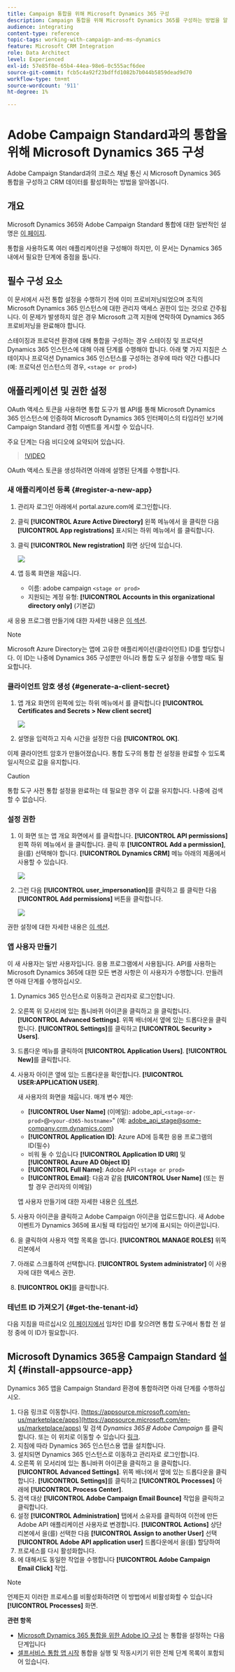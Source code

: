 ```yaml
---
title: Campaign 통합을 위해 Microsoft Dynamics 365 구성
description: Campaign 통합을 위해 Microsoft Dynamics 365를 구성하는 방법을 알아봅니다.
audience: integrating
content-type: reference
topic-tags: working-with-campaign-and-ms-dynamics
feature: Microsoft CRM Integration
role: Data Architect
level: Experienced
exl-id: 57e85f8e-65b4-44ea-98e6-0c555acf6dee
source-git-commit: fcb5c4a92f23bdffd1082b7b044b5859dead9d70
workflow-type: tm+mt
source-wordcount: '911'
ht-degree: 1%

---
```


# Adobe Campaign Standard과의 통합을 위해 Microsoft Dynamics 365 구성

Adobe Campaign Standard과의 크로스 채널 통신 시 Microsoft Dynamics 365 통합을 구성하고 CRM 데이터를 활성화하는 방법을 알아봅니다.

## 개요

Microsoft Dynamics 365와 Adobe Campaign Standard 통합에 대한 일반적인 설명은 [이 페이지](../../integrating/using/d365-acs-get-started.md).

통합을 사용하도록 여러 애플리케이션을 구성해야 하지만, 이 문서는 Dynamics 365 내에서 필요한 단계에 중점을 둡니다.

## 필수 구성 요소

이 문서에서 사전 통합 설정을 수행하기 전에 이미 프로비저닝되었으며 조직의 Microsoft Dynamics 365 인스턴스에 대한 관리자 액세스 권한이 있는 것으로 간주됩니다.  이 문제가 발생하지 않은 경우 Microsoft 고객 지원에 연락하여 Dynamics 365 프로비저닝을 완료해야 합니다.

스테이징과 프로덕션 환경에 대해 통합을 구성하는 경우 스테이징 및 프로덕션 Dynamics 365 인스턴스에 대해 아래 단계를 수행해야 합니다. 아래 몇 가지 지침은 스테이지나 프로덕션 Dynamics 365 인스턴스를 구성하는 경우에 따라 약간 다릅니다(예: 프로덕션 인스턴스의 경우, `<stage or prod>`)

## 애플리케이션 및 권한 설정

OAuth 액세스 토큰을 사용하면 통합 도구가 웹 API를 통해 Microsoft Dynamics 365 인스턴스에 인증하여 Microsoft Dynamics 365 인터페이스의 타임라인 보기에 Campaign Standard 경험 이벤트를 게시할 수 있습니다.

주요 단계는 다음 비디오에 요약되어 있습니다.

>[!VIDEO](https://video.tv.adobe.com/v/27637)

OAuth 액세스 토큰을 생성하려면 아래에 설명된 단계를 수행합니다.

### 새 애플리케이션 등록 {#register-a-new-app}

1. 관리자 로그인 아래에서 portal.azure.com에 로그인합니다.

1. 클릭 **[!UICONTROL Azure Active Directory]** 왼쪽 메뉴에서 을 클릭한 다음 **[!UICONTROL App registrations]** 표시되는 하위 메뉴에서 를 클릭합니다.

1. 클릭 **[!UICONTROL New registration]** 화면 상단에 있습니다.

   ![](assets/do-not-localize/MSdynACSIntegration-7.png)

1. 앱 등록 화면을 채웁니다.

   * 이름: adobe campaign `<stage or prod>`
   * 지원되는 계정 유형: **[!UICONTROL Accounts in this organizational directory only]** (기본값)

새 응용 프로그램 만들기에 대한 자세한 내용은 [이 섹션](https://docs.microsoft.com/en-us/azure/active-directory/develop/quickstart-register-app).

>[!NOTE]
>
>Microsoft Azure Directory는 앱에 고유한 애플리케이션(클라이언트) ID를 할당합니다. 이 ID는 나중에 Dynamics 365 구성뿐만 아니라 통합 도구 설정을 수행할 때도 필요합니다.

### 클라이언트 암호 생성 {#generate-a-client-secret}

1. 앱 개요 화면의 왼쪽에 있는 하위 메뉴에서 를 클릭합니다 **[!UICONTROL Certificates and Secrets > New client secret]**

   ![](assets/do-not-localize/MSdynACSIntegration-8.png)

1. 설명을 입력하고 지속 시간을 설정한 다음 **[!UICONTROL OK]**.

이제 클라이언트 암호가 만들어졌습니다. 통합 도구의 통합 전 설정을 완료할 수 있도록 일시적으로 값을 유지합니다.

>[!CAUTION]
>
>통합 도구 사전 통합 설정을 완료하는 데 필요한 경우 이 값을 유지합니다. 나중에 검색할 수 없습니다.


### 설정 권한

1. 이 화면 또는 앱 개요 화면에서 를 클릭합니다. **[!UICONTROL API permissions]** 왼쪽 하위 메뉴에서 을 클릭합니다.  클릭 후 **[!UICONTROL Add a permission]**, 을(를) 선택해야 합니다. **[!UICONTROL Dynamics CRM]** 메뉴 아래의 제품에서 사용할 수 있습니다.

   ![](assets/do-not-localize/MSdynACSIntegration-9.png)

1. 그런 다음 **[!UICONTROL user_impersonation]**&#x200B;를 클릭하고 를 클릭한 다음 **[!UICONTROL Add permissions]** 버튼을 클릭합니다.

   ![](assets/do-not-localize/MSdynACSIntegration-10.png)

권한 설정에 대한 자세한 내용은 [이 섹션](https://docs.microsoft.com/en-us/azure/active-directory/develop/quickstart-configure-app-access-web-apis#add-permissions-to-access-web-apis).

### 앱 사용자 만들기

이 새 사용자는 일반 사용자입니다. 응용 프로그램에서 사용됩니다. API를 사용하는 Microsoft Dynamics 365에 대한 모든 변경 사항은 이 사용자가 수행합니다. 만들려면 아래 단계를 수행하십시오.

1. Dynamics 365 인스턴스로 이동하고 관리자로 로그인합니다.

1. 오른쪽 위 모서리에 있는 톱니바퀴 아이콘을 클릭하고 을 클릭합니다. **[!UICONTROL Advanced Settings]**. 위쪽 배너에서 옆에 있는 드롭다운을 클릭합니다. **[!UICONTROL Settings]**&#x200B;를 클릭하고 **[!UICONTROL Security > Users]**.

1. 드롭다운 메뉴를 클릭하여 **[!UICONTROL Application Users]**. **[!UICONTROL New]**&#x200B;를 클릭합니다.

1. 사용자 아이콘 옆에 있는 드롭다운을 확인합니다. **[!UICONTROL USER:APPLICATION USER]**.

   새 사용자의 화면을 채웁니다.  매개 변수 제안:

   * **[!UICONTROL User Name]** (이메일): adobe_api_`<stage-or-prod>`@`<your-d365-hostname>`&quot; (예: adobe_api_stage@some-company.crm.dynamics.com)
   * **[!UICONTROL Application ID]**: Azure AD에 등록한 응용 프로그램의 ID(필수)
   * 비워 둘 수 있습니다 **[!UICONTROL Application ID URI]** 및 **[!UICONTROL Azure AD Object ID]**
   * **[!UICONTROL Full Name]**: Adobe API `<stage or prod>`
   * **[!UICONTROL Email]**: 다음과 같음 **[!UICONTROL User Name]** (또는 원할 경우 관리자의 이메일)

   앱 사용자 만들기에 대한 자세한 내용은 [이 섹션](https://docs.microsoft.com/en-gb/power-platform/admin/create-users-assign-online-security-roles#create-an-application-user).

1. 사용자 아이콘을 클릭하고 Adobe Campaign 아이콘을 업로드합니다. 새 Adobe 이벤트가 Dynamics 365에 표시될 때 타임라인 보기에 표시되는 아이콘입니다.

1. 을 클릭하여 사용자 역할 목록을 엽니다. **[!UICONTROL MANAGE ROLES]** 위쪽 리본에서

1. 아래로 스크롤하여 선택합니다. **[!UICONTROL System administrator]** 이 사용자에 대한 액세스 권한.

1. **[!UICONTROL OK]**&#x200B;를 클릭합니다.

### 테넌트 ID 가져오기 {#get-the-tenant-id}

다음 지침을 따르십시오 [이 페이지에서](https://docs.microsoft.com/en-us/onedrive/find-your-office-365-tenant-id) 임차인 ID를 찾으려면  통합 도구에서 통합 전 설정 중에 이 ID가 필요합니다.

## Microsoft Dynamics 365용 Campaign Standard 설치 {#install-appsource-app}

Dynamics 365 앱을 Campaign Standard 환경에 통합하려면 아래 단계를 수행하십시오.

1. 다음 링크로 이동합니다. [https://appsource.microsoft.com/en-us/marketplace/apps](https://appsource.microsoft.com/en-us/marketplace/apps) 및 검색 _Dynamics 365용 Adobe Campaign_ 를 클릭합니다.
또는 이 위치로 이동할 수 있습니다 [링크](https://appsource.microsoft.com/en-us/product/dynamics-365/adobecampaign.re4snj-a4n7-5t6y-a14br-d5d1b?flightCodes=adobesignhide&amp;tab=Overview).
1. 지침에 따라 Dynamics 365 인스턴스용 앱을 설치합니다.
1. 설치되면 Dynamics 365 인스턴스로 이동하고 관리자로 로그인합니다.
1. 오른쪽 위 모서리에 있는 톱니바퀴 아이콘을 클릭하고 을 클릭합니다. **[!UICONTROL Advanced Settings]**. 위쪽 배너에서 옆에 있는 드롭다운을 클릭합니다. **[!UICONTROL Settings]**&#x200B;를 클릭하고 **[!UICONTROL Processes]** 아래에 **[!UICONTROL Process Center]**.
1. 검색 대상 **[!UICONTROL Adobe Campaign Email Bounce]** 작업을 클릭하고 클릭합니다.
1. 설정 **[!UICONTROL Administration]** 탭에서 소유자를 클릭하여 이전에 만든 Adobe API 애플리케이션 사용자로 변경합니다. **[!UICONTROL Actions]** 상단 리본에서 을(를) 선택한 다음 **[!UICONTROL Assign to another User]** 선택 **[!UICONTROL Adobe API application user]** 드롭다운에서 을(를) 할당하여
1. 프로세스를 다시 활성화합니다.
1. 에 대해서도 동일한 작업을 수행합니다 **[!UICONTROL Adobe Campaign Email Click]** 작업.

>[!NOTE]
>
>언제든지 이러한 프로세스를 비활성화하려면 이 방법에서 비활성화할 수 있습니다 **[!UICONTROL Processes]** 화면.

**관련 항목**

* [Microsoft Dynamics 365 통합을 위한 Adobe IO 구성](../../integrating/using/d365-acs-configure-adobe-io.md) 는 통합을 설정하는 다음 단계입니다
* [셀프서비스 통합 앱 시작](../../integrating/using/d365-acs-self-service-app-quick-start-guide.md) 통합을 실행 및 작동시키기 위한 전체 단계 목록이 포함되어 있습니다.
